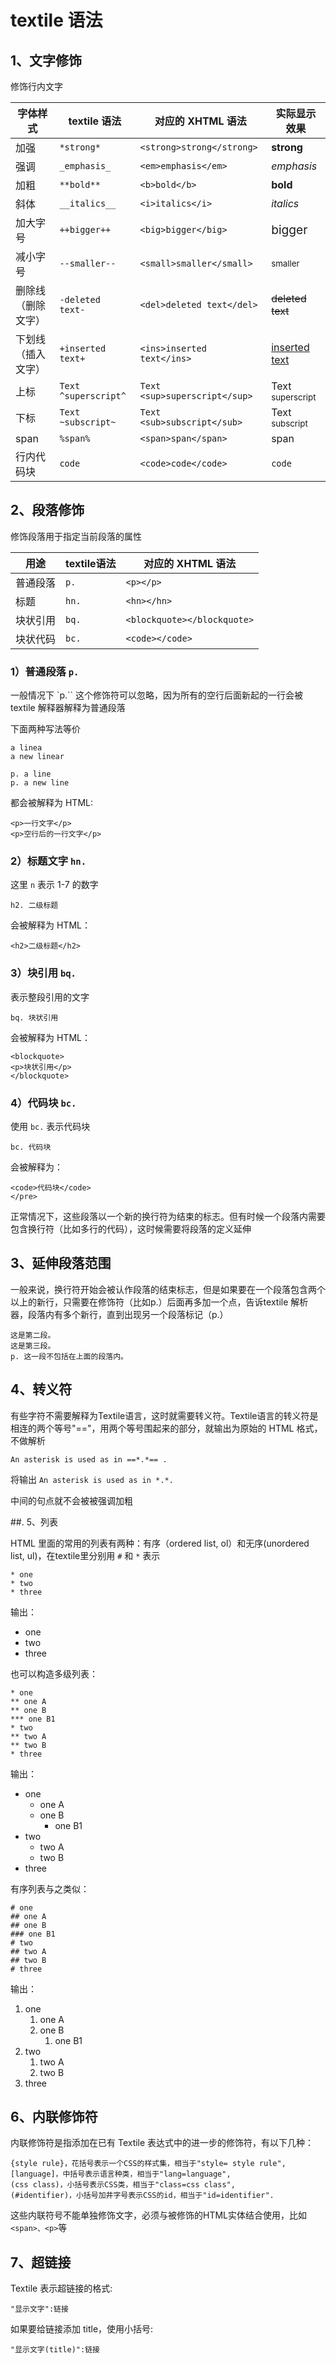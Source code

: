 # textile 语法

## 1、文字修饰

修饰行内文字

| **字体样式** | **textile 语法** | **对应的 XHTML 语法** | **实际显示效果** |
|---|---|---|---|
|加强|`*strong*`|`<strong>strong</strong>`|<strong>strong</strong>|
|强调|`_emphasis_`|`<em>emphasis</em>`|<em>emphasis</em>|
|加粗|`**bold**`|`<b>bold</b>`|<b>bold</b>|
|斜体|`__italics__`|`<i>italics</i>`|<i>italics</i>|
|加大字号|`++bigger++`|`<big>bigger</big>`|<big>bigger</big>|
|减小字号|`--smaller--`|`<small>smaller</small>`|<small>smaller</small>|
|删除线（删除文字）|`-deleted text-`|`<del>deleted text</del>`|<del>deleted text</del>|
|下划线（插入文字）|`+inserted text+`|`<ins>inserted text</ins>`|<ins>inserted text</ins>|
|上标|`Text ^superscript^`|`Text <sup>superscript</sup>`|Text <sup>superscript</sup>|
|下标|`Text ~subscript~`|`Text <sub>subscript</sub>`|Text <sub>subscript</sub>|
|span|`%span%`|`<span>span</span>`|<span>span</span>|
|行内代码块|`code`|`<code>code</code>`|<code>code</code>|

## 2、段落修饰

修饰段落用于指定当前段落的属性

|**用途**|**textile语法**|**对应的 XHTML 语法**|
|---|---|---|
|普通段落|`p.`|`<p></p>`|
|标题|`hn.`|`<hn></hn>`|
|块状引用|`bq.`|`<blockquote></blockquote>`|
|块状代码|`bc.`|`<code></code>`|

### 1）普通段落 `p.`

一般情况下 `p.`` 这个修饰符可以忽略，因为所有的空行后面新起的一行会被 textile 解释器解释为普通段落

下面两种写法等价
```
a linea
a new linear
```

```
p. a line
p. a new line
```

都会被解释为 HTML:
```
<p>一行文字</p>
<p>空行后的一行文字</p>
```

### 2）标题文字 `hn.`

这里 `n` 表示 1-7 的数字 
```
h2. 二级标题
```

会被解释为 HTML：
```
<h2>二级标题</h2>
```


### 3）块引用 `bq.`

表示整段引用的文字
```
bq. 块状引用
```
会被解释为 HTML：
```
<blockquote>
<p>块状引用</p>
</blockquote>
```

### 4）代码块 `bc.`

使用 `bc.` 表示代码块
```
bc. 代码块
```

会被解释为：

```<pre>
<code>代码块</code>
</pre>
```

正常情况下，这些段落以一个新的换行符为结束的标志。但有时候一个段落内需要包含换行符（比如多行的代码），这时候需要将段落的定义延伸

## 3、延伸段落范围

一般来说，换行符开始会被认作段落的结束标志，但是如果要在一个段落包含两个以上的新行，只需要在修饰符（比如p.）后面再多加一个点，告诉textile 解析器，段落内有多个新行，直到出现另一个段落标记（p.）

```bc.. 本段落会一直延伸到一个 p. 结束。
这是第二段。
这是第三段。
p. 这一段不包括在上面的段落内。
```


## 4、转义符

有些字符不需要解释为Textile语言，这时就需要转义符。Textile语言的转义符是相连的两个等号"=="，用两个等号围起来的部分，就输出为原始的 HTML 格式，不做解析

```
An asterisk is used as in ==*.*== .
```

将输出 `An asterisk is used as in *.*. `

中间的句点就不会被被强调加粗


##. 5、列表

HTML 里面的常用的列表有两种：有序（ordered list, ol）和无序(unordered list, ul)，在textile里分别用 `#` 和 `*` 表示
```
* one
* two
* three
```

输出：
* one
* two
* three

也可以构造多级列表：
```
* one
** one A
** one B
*** one B1
* two
** two A
** two B
* three
```

输出：
* one
  * one A
  * one B
    * one B1
* two
  * two A
  * two B
* three

有序列表与之类似：
```
# one
## one A
## one B
### one B1
# two
## two A
## two B
# three
```

输出：
1. one
   1. one A
   2. one B
      1. one B1
2. two
   1. two A
   2. two B
3. three

## 6、内联修饰符

内联修饰符是指添加在已有 Textile 表达式中的进一步的修饰符，有以下几种：
```
{style rule}，花括号表示一个CSS的样式集，相当于"style= style rule",
[language]，中括号表示语言种类，相当于"lang=language",
(css class)，小括号表示CSS类，相当于"class=css class",
(#identifier)，小括号加井字号表示CSS的id，相当于"id=identifier".
```

这些内联符号不能单独修饰文字，必须与被修饰的HTML实体结合使用，比如`<span>、<p>`等

## 7、超链接

Textile 表示超链接的格式:
```
"显示文字":链接
```

如果要给链接添加 title，使用小括号:
```
"显示文字(title)":链接
```